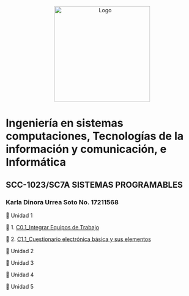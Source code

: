 
<p align="center">
    <img alt="Logo" src="https://www.tijuana.tecnm.mx/wp-content/themes/tecnm/images/logo_TECT.png" width=250 height=250>
</p>

# Ingeniería en sistemas computaciones, Tecnologías de la información y comunicación, e Informática

## SCC-1023/SC7A SISTEMAS PROGRAMABLES
### Karla Dinora Urrea Soto No. 17211568

:book: Unidad 1

:page_with_curl: 1. [C0.1_Integrar Equipos de Trabajo](Trabajos/C0.1_Integrar-equipos-de-trabajo_KarlaUrrea.md)

:page_with_curl: 2. [C1.1_Cuestionario electrónica básica y sus elementos](Trabajos/C1.1_ElectronicaBasica_y_elementos_KarlaUrrea.md)


:book: Unidad 2


:book: Unidad 3


:book: Unidad 4


:book: Unidad 5
